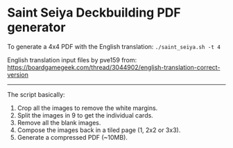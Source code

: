 Saint Seiya Deckbuilding PDF generator
======================================

To generate a 4x4 PDF with the English translation:
`./saint_seiya.sh -t 4`

English translation input files by pve159 from:
https://boardgamegeek.com/thread/3044902/english-translation-correct-version

---

The script basically:
1. Crop all the images to remove the white margins.
2. Split the images in 9 to get the individual cards.
3. Remove all the blank images.
4. Compose the images back in a tiled page (1, 2x2 or 3x3).
5. Generate a compressed PDF (~10MB).
